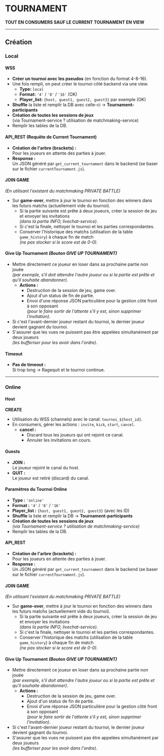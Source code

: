 # TOURNAMENT

**TOUT EN CONSUMERS SAUF LE CURRENT TOURNAMENT EN VIEW**

---

## Création

### Local

#### WSS
- **Créer un tournoi avec les pseudos** (en fonction du format 4-8-16).
- Une fois rempli, on peut créer le tournoi côté backend via une view.
  - **Type:** `local`
  - **Format:** `'4'` / `'8'` / `'16'` (OK)
  - **Player_list:** `{host, guest1, guest2, guest3}` par exemple (OK)
- **Shuffle** la liste et remplir la DB avec celle-ci → **Tournament-participants**
- **Création de toutes les sessions de jeux**  
  (via Tournament-service ? utilisation de matchmaking-service)
- Remplir les tables de la DB.

#### API_REST (Requête de Current Tournament)
- **Création de l'arbre (brackets) :**  
  Pour les joueurs en attente des parties à jouer.
- **Response :**  
  Un JSON généré par `get_current_tournament` dans le backend (se baser sur le fichier `currentTournament.js`).

#### JOIN GAME  
*(En utilisant l'existant du matchmaking PRIVATE BATTLE)*
- Sur **game-over**, mettre à jour le tournoi en fonction des winners dans les futurs matchs (actuellement vide du tournoi).
  - Si la partie suivante est prête à deux joueurs, créer la session de jeu et envoyer les invitations  
    *(dans la partie INFO, livechat-service)*.
  - Si c'est la finale, nettoyer le tournoi et les parties correspondantes.
  - Conserver l'historique des matchs (utilisation de la table `game_history`) à chaque fin de match  
    *(ne pas stocker si le score est de 0-0)*.

#### Give Up Tournament *(Bouton GIVE UP TOURNAMENT)*
- Mettre directement ce joueur en loser dans sa prochaine partie non jouée  
  *(par exemple, s'il doit attendre l'autre joueur ou si la partie est prête et qu'il souhaite abandonner)*.
  - **Actions :**  
    - Destruction de la session de jeu, game over.
    - Ajout d'un status de fin de partie.
    - Envoi d'une réponse JSON particulière pour la gestion côté front à son opposant  
      *(pour le faire sortir de l'attente s'il y est, sinon supprimer l'invitation)*.
- Si c'est l'avant-dernier joueur restant du tournoi, le dernier joueur devient gagnant du tournoi.
- S'assurer que les vues ne puissent pas être appelées simultanément par deux joueurs  
  *(les bufferiser pour les avoir dans l'ordre)*.

#### Timeout
- **Pas de timeout :**  
  Si trop long → Ragequit et le tournoi continue.

---

### Online

#### Host

**CREATE**
- Utilisation du WSS (channels) avec le canal: `tournoi_${host_id}`.
- En consumers, gérer les actions : `invite`, `kick`, `start`, `cancel`.
  - **cancel :**  
    - Discard tous les joueurs qui ont rejoint ce canal.
    - Annuler les invitations en cours.

#### Guests

- **JOIN :**  
  Le joueur rejoint le canal du host.
- **QUIT :**  
  Le joueur est retiré (discard) du canal.

#### Paramètres du Tournoi Online
- **Type :** `'online'`
- **Format :** `'4'` / `'8'` / `'16'`
- **Player_list :** `{host, guest1, guest2, guest3}` (avec les ID)
- **Shuffle** la liste et remplir la DB → **Tournament-participants**
- **Création de toutes les sessions de jeux**  
  *(via Tournament-service ? utilisation de matchmaking-service)*
- Remplir les tables de la DB.

#### API_REST
- **Création de l'arbre (brackets) :**  
  Pour les joueurs en attente des parties à jouer.
- **Response :**  
  Un JSON généré par `get_current_tournament` dans le backend (se baser sur le fichier `currentTournament.js`).

#### JOIN GAME  
*(En utilisant l'existant du matchmaking PRIVATE BATTLE)*
- Sur **game-over**, mettre à jour le tournoi en fonction des winners dans les futurs matchs (actuellement vide du tournoi).
  - Si la partie suivante est prête à deux joueurs, créer la session de jeu et envoyer les invitations  
    *(dans la partie INFO, livechat-service)*.
  - Si c'est la finale, nettoyer le tournoi et les parties correspondantes.
  - Conserver l'historique des matchs (utilisation de la table `game_history`) à chaque fin de match  
    *(ne pas stocker si le score est de 0-0)*.

#### Give Up Tournament *(Bouton GIVE UP TOURNAMENT)*
- Mettre directement ce joueur en loser dans sa prochaine partie non jouée  
  *(par exemple, s'il doit attendre l'autre joueur ou si la partie est prête et qu'il souhaite abandonner)*.
  - **Actions :**  
    - Destruction de la session de jeu, game over.
    - Ajout d'un status de fin de partie.
    - Envoi d'une réponse JSON particulière pour la gestion côté front à son opposant  
      *(pour le faire sortir de l'attente s'il y est, sinon supprimer l'invitation)*.
- Si c'est l'avant-dernier joueur restant du tournoi, le dernier joueur devient gagnant du tournoi.
- S'assurer que les vues ne puissent pas être appelées simultanément par deux joueurs  
  *(les bufferiser pour les avoir dans l'ordre)*.

